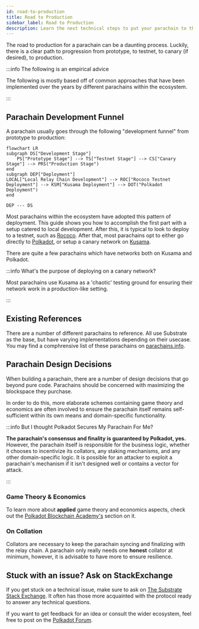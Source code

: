 ```yaml
---
id: road-to-production
title: Road to Production
sidebar_label: Road to Production
description: Learn the next technical steps to put your parachain to the road of production.
---
```


The road to production for a parachain can be a daunting process. Luckily, there is a clear path to
progression from prototype, to testnet, to canary (if desired), to production.

:::info The following is an empirical advice

The following is mostly based off of common approaches that have been implemented over the years by
different parachains within the ecosystem.

:::

## Parachain Development Funnel

A parachain usually goes through the following "development funnel" from prototype to production:

```mermaid
flowchart LR
subgraph DS["Development Stage"]
    PS["Prototype Stage"] --> TS["Testnet Stage"] --> CS["Canary Stage"] --> PRS("Production Stage")
end
subgraph DEP["Deployment"]
LOCAL["Local Relay Chain Development"] --> ROC["Rococo Testnet Deployment"] --> KSM["Kusama Deployment"] --> DOT("Polkadot Deployment")
end

DEP --- DS
```

Most parachains within the ecosystem have adopted this pattern of deployment. This guide shows you
how to accomplish the first part with a setup catered to local development. After this, it is
typical to look to deploy to a testnet, such as
[Rococo](./deployment-strat.md#testnet---deploying-on-Rococo). After that, most parachains opt to
either go directly to [Polkadot](./deployment-strat.md#production---deploying-on-polkadot), or setup
a canary network on [Kusama](./deployment-strat.md#canary---deploying-on-kusama).

There are quite a few parachains which have networks both on Kusama and Polkadot.

:::info What's the purpose of deploying on a canary network?

Most parachains use Kusama as a 'chaotic' testing ground for ensuring their network work in a
production-like setting.

:::

## Existing References

There are a number of different parachains to reference. All use Substrate as the base, but have
varying implementations depending on their usecase. You may find a comphrensive list of these
parachains on [parachains.info](https://parachains.info/).

## Parachain Design Decisions

When building a parachain, there are a number of design decisions that go beyond pure code.
Parachains should be concerned with maximizing the blockspace they purchase.

In order to do this, more elaborate schemes containing game theory and economics are often involved
to ensure the parachain itself remains self-sufficient within its own means and domain-specific
functionality.

:::info But I thought Polkadot Secures My Parachain For Me?

**The parachain's consensus and finality is guaranteed by Polkadot, yes.** However, the parachain
itself is responsible for the business logic, whether it chooses to incentivize its collators, any
staking mechanisms, and any other domain-specific logic. It is possible for an attacker to exploit a
parachain's mechanism if it isn't designed well or contains a vector for attack.

:::

### Game Theory & Economics

To learn more about **applied** game theory and economics aspects, check out the
[Polkadot Blockchain Academy's](https://polkadot-blockchain-academy.github.io/pba-book/economics/index.html)
section on it.

### On Collation

Collators are necessary to keep the parachain syncing and finalizing with the relay chain. A
parachain only really needs one **honest** collator at minimum, however, it is advisable to have
more to ensure resilience.

## Stuck with an issue? Ask on StackExchange

If you get stuck on a technical issue, make sure to ask on
[The Substrate Stack Exchange](https://substrate.stackexchange.com/). It often has those more
acquainted with the protocol ready to answer any technical questions.

If you want to get feedback for an idea or consult the wider ecosystem, feel free to post on the
[Polkadot Forum](https://forum.polkadot.network/).
